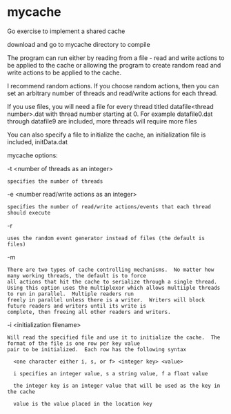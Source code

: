 # mycache
Go exercise to implement a shared cache

download and go to mycache directory to compile

The program can run either by reading from a file - read and write actions to be applied to the cache or allowing the
program to create random read and write actions to be applied to the cache.

I recommend random actions.  If you choose random actions, then you can set an arbitrary number of threads and
read/write actions for each thread.

If you use files, you will need a file for every thread titled datafile\<thread number\>.dat with thread number starting
at 0.  For example datafile0.dat through datafile9 are included, more threads will require more files
  
You can also specify a file to initialize the cache, an initialization file is included, initData.dat

mycache options:

  -t \<number of threads as an integer\>
  
    specifies the number of threads
    
    
  -e \<number read/write actions as an integer\>
  
    specifies the number of read/write actions/events that each thread should execute
    
    
  -r
  
    uses the random event generator instead of files (the default is files)
    
    
  -m
  
    There are two types of cache controlling mechanisms.  No matter how many working threads, the default is to force
    all actions that hit the cache to serialize through a single thread.
    Using this option uses the multiplexor which allows multiiple threads to run in parallel.  Multiple readers run
    freely in parallel unless there is a writer.  Writers will block future readers and writers until its write is 
    complete, then freeing all other readers and writers.
    
    
  -i \<initialization filename\>
  
    Will read the specified file and use it to initialize the cache.  The format of the file is one row per key value
    pair to be initialized.  Each row has the following syntax
    
      <one character either i, s, or f> <integer key> <value>
      
      i specifies an integer value, s a string value, f a float value
      
      the integer key is an integer value that will be used as the key in the cache
      
      value is the value placed in the location key
